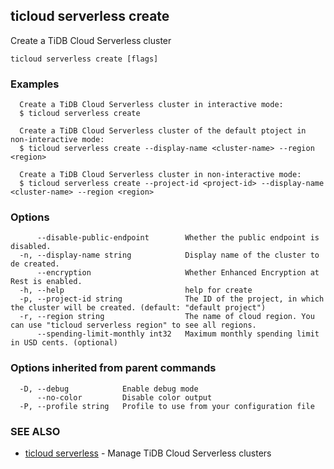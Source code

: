 ## ticloud serverless create

Create a TiDB Cloud Serverless cluster

```
ticloud serverless create [flags]
```

### Examples

```
  Create a TiDB Cloud Serverless cluster in interactive mode:
  $ ticloud serverless create

  Create a TiDB Cloud Serverless cluster of the default ptoject in non-interactive mode:
  $ ticloud serverless create --display-name <cluster-name> --region <region>

  Create a TiDB Cloud Serverless cluster in non-interactive mode:
  $ ticloud serverless create --project-id <project-id> --display-name <cluster-name> --region <region>
```

### Options

```
      --disable-public-endpoint        Whether the public endpoint is disabled.
  -n, --display-name string            Display name of the cluster to de created.
      --encryption                     Whether Enhanced Encryption at Rest is enabled.
  -h, --help                           help for create
  -p, --project-id string              The ID of the project, in which the cluster will be created. (default: "default project")
  -r, --region string                  The name of cloud region. You can use "ticloud serverless region" to see all regions.
      --spending-limit-monthly int32   Maximum monthly spending limit in USD cents. (optional)
```

### Options inherited from parent commands

```
  -D, --debug            Enable debug mode
      --no-color         Disable color output
  -P, --profile string   Profile to use from your configuration file
```

### SEE ALSO

* [ticloud serverless](ticloud_serverless.md)	 - Manage TiDB Cloud Serverless clusters

